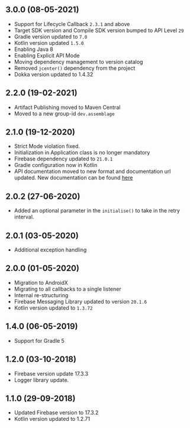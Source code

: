## 3.0.0 (08-05-2021)
- Support for Lifecycle Callback `2.3.1` and above
- Target SDK version and Compile SDK version bumped to API Level `29`
- Gradle version updated to `7.0`
- Kotlin version updated `1.5.0`  
- Enabling Java 8
- Enabling Explicit API Mode
- Moving dependency management to version catalog
- Removed `jcenter()` dependency from the project
- Dokka version updated to 1.4.32

## 2.2.0 (19-02-2021)
- Artifact Publishing moved to Maven Central
- Moved to a new group-id `dev.assemblage`

## 2.1.0 (19-12-2020)
- Strict Mode violation fixed.
- Initialization in Application class is no longer mandatory
- Firebase dependency updated to `21.0.1`
- Gradle configuration now in Kotlin
- API documentation moved to new format and documentation url updated. New documentation can be
 found [here](https://umang91.github.io/fcm-client-lib/fcm-client/) 

## 2.0.2 (27-06-2020)
- Added an optional parameter in the `initialise()` to take in the retry interval.

## 2.0.1 (03-05-2020)
- Additional exception handling

## 2.0.0 (01-05-2020)
- Migration to AndroidX
- Migrating to all callbacks to a single listener
- Internal re-structuring
- Firebase Messaging Library updated to version `20.1.6`
- Kotlin version updated to `1.3.72`

## 1.4.0 (06-05-2019)
- Support for Gradle 5

## 1.2.0 (03-10-2018)
- Firebase version update 17.3.3
- Logger library update.

## 1.1.0 (29-09-2018)
- Updated Firebase version to 17.3.2
- Kotlin version updated to 1.2.71